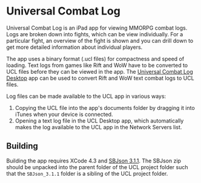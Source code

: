 # Universal Combat Log

Universal Combat Log is an iPad app for viewing MMORPG combat logs. Logs are broken down into fights, which can be view individually. For a particular fight, an overview of the fight is shown and you can drill down to get more detailed information about individual players.

The app uses a binary format (.ucl files) for compactness and speed of loading. Text logs from games like Rift and WoW have to be converted to UCL files before they can be viewed in the app. The [Universal Combat Log Desktop](https://github.com/doxxx/universal-combat-log-desktop) app can be used to convert Rift and WoW text combat logs to UCL files.

Log files can be made available to the UCL app in various ways:

1. Copying the UCL file into the app's documents folder by dragging it into iTunes when your device is connected.
1. Opening a text log file in the UCL Desktop app, which automatically makes the log available to the UCL app in the Network Servers list.

## Building

Building the app requires XCode 4.3 and [SBJson 3.1.1](http://github.com/stig/json-framework). The SBJson zip should be unpacked into the parent folder of the UCL project folder such that the `SBJson_3.1.1` folder is a sibling of the UCL project folder.
